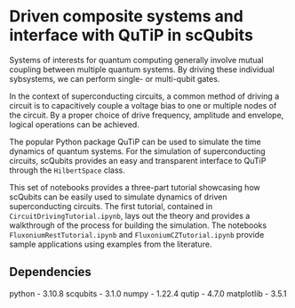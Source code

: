 # Driven composite systems and interface with QuTiP in scQubits

Systems of interests for quantum computing generally involve mutual coupling between multiple quantum systems.
By driving these individual sybsystems, we can perform single- or multi-qubit gates.

In the context of superconducting circuits, a common method of driving a circuit is to capacitively couple a voltage bias to one or multiple nodes of the circuit. 
By a proper choice of drive frequency, amplitude and envelope, logical operations can be achieved.

The popular Python package QuTiP can be used to simulate the time dynamics of quantum systems. 
For the simulation of superconducting circuits, scQubits provides an easy and transparent interface to QuTiP through the `HilbertSpace` class.

This set of notebooks provides a three-part tutorial showcasing how scQubits can be easily used to simulate dynamics of driven superconducting circuits.
The first tutorial, contained in `CircuitDrivingTutorial.ipynb`, lays out the theory and provides a walkthrough of the process for building the simulation. The notebooks
`FluxoniumRestTutorial.ipynb` and `FluxoniumCZTutorial.ipynb` provide sample applications using examples from the literature.

## Dependencies

python - 3.10.8
scqubits - 3.1.0
numpy - 1.22.4
qutip - 4.7.0
matplotlib - 3.5.1
